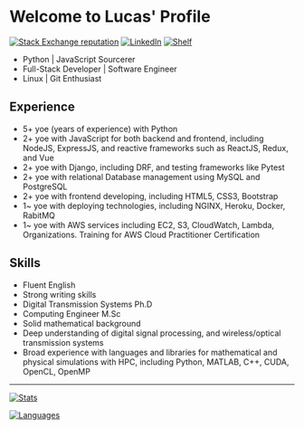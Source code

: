 # Welcome to Lucas' Profile

[![Stack Exchange reputation](https://img.shields.io/badge/Stack_Overflow-FE7A16?style=for-the-badge&logo=stack-overflow&logoColor=white)](https://stackoverflow.com/users/5114495/lucascavalcante)
[![LinkedIn](https://img.shields.io/badge/LinkedIn-0077B5?style=for-the-badge&logo=linkedin&logoColor=white)](https://linkedin.com/in/lucas-cp-cavalcante)
[![Shelf](https://img.shields.io/badge/Shelf-green?style=for-the-badge&logo=bookstack&logoColor=white)](https://github.com/cavalcantelucas/shelf)

- Python | JavaScript Sourcerer
- Full-Stack Developer | Software Engineer
- Linux | Git Enthusiast

## Experience

- 5+ yoe (years of experience) with Python
- 2+ yoe with JavaScript for both backend and frontend, including NodeJS, ExpressJS, and reactive frameworks such as ReactJS, Redux, and Vue
- 2+ yoe with Django, including DRF, and testing frameworks like Pytest
- 2+ yoe with relational Database management using MySQL and PostgreSQL
- 2+ yoe with frontend developing, including HTML5, CSS3, Bootstrap
- 1~ yoe with deploying technologies, including NGINX, Heroku, Docker, RabitMQ
- 1~ yoe with AWS services including EC2, S3, CloudWatch, Lambda, Organizations. Training for AWS Cloud Practitioner Certification

## Skills

- Fluent English
- Strong writing skills
- Digital Transmission Systems Ph.D
- Computing Engineer M&#46;Sc
- Solid mathematical background
- Deep understanding of digital signal processing, and wireless/optical transmission systems
- Broad experience with languages and libraries for mathematical and physical simulations with HPC, including Python, MATLAB, C++, CUDA, OpenCL, OpenMP

---

[![Stats](https://github-readme-stats.vercel.app/api?username=cavalcantelucas&count_private=true&show_icons=true&hide=stars)](https://github.com/cavalcantelucas/)

[![Languages](https://github-readme-stats.vercel.app/api/top-langs/?username=cavalcantelucas&layout=compact)](https://github.com/cavalcantelucas/)
